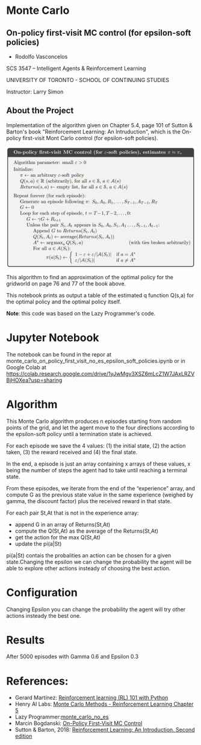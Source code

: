 # Monte Carlo
## On-policy first-visit MC control (for epsilon-soft policies)

- Rodolfo Vasconcelos

SCS 3547 – Intelligent Agents & Reinforcement Learning

UNIVERSITY OF TORONTO - SCHOOL OF CONTINUING STUDIES

Instructor: Larry Simon

## About the Project
Implementation of the algorithm given on Chapter 5.4, page 101 of Sutton & Barton's book "Reinforcement Learning: An Intruduction", which is the On-policy first-visit Mont Carlo control (for epsilon-soft policies).

![On-policy first-visit MC control](https://raw.githubusercontent.com/ravasconcelos/monte_carlo/master/images/onpolicy_firstvisit_MC_esoft.png)

This algorithm to find an approximation of the optimal policy for the gridworld on page 76 and 77 of the book above.

This notebook prints as output a table of the estimated q function Q(s,a) for the optimal policy and the optimal policy itself.

**Note**: this code was based on the Lazy Programmer's code.

# Jupyter Notebook
The notebook can be found in the repor at monte_carlo_on_policy_first_visit_no_es_epsilon_soft_policies.ipynb
or in Google Colab at https://colab.research.google.com/drive/1yJwMgv3XSZ6mLcZ1W7JAxLRZVBjHOXea?usp=sharing

# Algorithm
This Monte Carlo algorithm produces n episodes starting from random points of the grid, and let the agent move to the four directions according to the epsilon-soft policy until a termination state is achieved. 

For each episode we save the 4 values: (1) the initial state, (2) the action taken, (3) the reward received and (4) the final state. 

In the end, a episode is just an array containing x arrays of these values, x being the number of steps the agent had to take until reaching a terminal state.

From these episodes, we iterate from the end of the “experience” array, and compute G as the previous state value in the same experience (weighed by gamma, the discount factor) plus the received reward in that state. 

For each pair St,At that is not in the experience array:
* append G in an array of Returns(St,At)
* compute the Q(St,At) as the average of the Returns(St,At)
* get the action for the max Q(St,At)
* update the pi(a|St)

pi(a|St) contais the probalities an action can be chosen for a given state.Changing the epsilon we can change the probability the agent will be able to explore other actions insteady of choosing the best action.

# Configuration
Changing Epsilon you can change the probability the agent will try other actions insteady the best one.

# Results
After 5000 episodes with Gamma 0.6 and Epsilon 0.3


# References:

* Gerard Martínez: [Reinforcement learning (RL) 101 with Python](https://towardsdatascience.com/reinforcement-learning-rl-101-with-python-e1aa0d37d43b)
*   Henry AI Labs: [Monte Carlo Methods - Reinforcement Learning Chapter 5](https://www.youtube.com/watch?v=uiPhlFrwcw8&t=68s)
*   Lazy Programmer:[monte_carlo_no_es](https://github.com/lazyprogrammer/machine_learning_examples/blob/master/rl/monte_carlo_no_es.py)
*   Marcin Bogdanski: [On-Policy First-Visit MC Control](https://marcinbogdanski.github.io/rl-sketchpad/RL_An_Introduction_2018/0504_On_Policy_First_Visit_MC_Control.html)
*   Sutton & Barton, 2018: [Reinforcement Learning: An Introduction. Second edition](https://www.amazon.ca/Reinforcement-Learning-Introduction-Richard-Sutton/dp/0262039249/ref=sr_1_1?dchild=1&qid=1595207619&refinements=p_27%3ARichard+S.+Sutton&s=books&sr=1-1&text=Richard+S.+Sutton)
